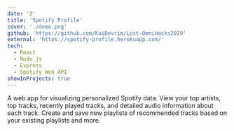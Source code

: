 ```yaml
---
date: '2'
title: 'Spotify Profile'
cover: './demo.png'
github: 'https://github.com/KaiDevrim/Lost-OmniHacks2019'
external: 'https://spotify-profile.herokuapp.com/'
tech:
  - React
  - Node.js
  - Express
  - Spotify Web API
showInProjects: true
---
```


A web app for visualizing personalized Spotify data. View your top artists, top tracks, recently played tracks, and detailed audio information about each track. Create and save new playlists of recommended tracks based on your existing playlists and more.
